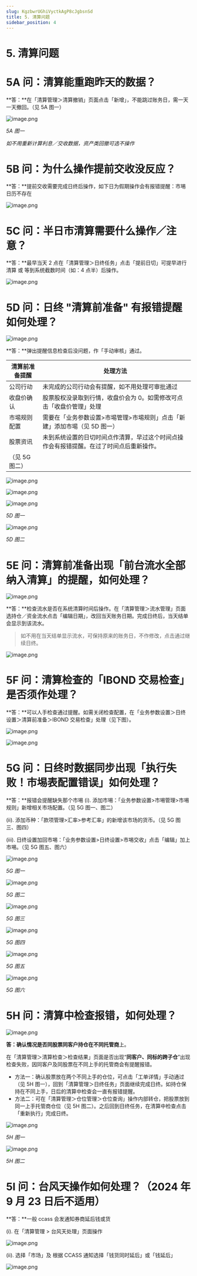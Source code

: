 ```yaml
---
slug: KgzbwrUGhiVyctkAgP8cJgbsnSd
title: 5. 清算问题
sidebar_position: 4
---
```



# 5. 清算问题


# 5A 问：清算能重跑昨天的数据？


**答：**在「清算管理＞清算撤销」页面点击「新增」，不能跳过账务日，需一天一天撤回。（见 5A 图一）


![image.png](/assets/98967c3b84b28385088dd9da86a8dabb.png)


_5A 图一_


_如不用重新计算利息／交收数据，资产类回撤可选不操作_


# 5B 问：为什么操作提前交收没反应？


**答：**提前交收需要完成日终后操作，如下日为假期操作会有报错提醒：市埸日历不存在


![image.png](/assets/24c575c6c9c3d0accf08f7ce110f46a0.png)


# 5C 问：半日市清算需要什么操作／注意？


**答：**最早当天 2 点在「清算管理＞日终任务」点击「提前日切」可提早进行清算 或 等到系统截数时间（如：4 点半）后操作。


![image.png](/assets/3d7d50f508b9916f1d1584dde3034e1a.png)


# 5D 问：日终 "清算前准备" 有报错提醒如何处理？


![image.png](/assets/161667f6ac9f9c58b9a7b618580e5340.png)


**答：**弹出提醒信息检查后没问题，作「手动审核」通过。


| 清算前准备提醒 | 处理方法                                                  |
| ------- | ----------------------------------------------------- |
| 公司行动    | 未完成的公司行动会有提醒，如不用处理可审批通过                               |
| 收盘价确认   | 股票股权没录取到行情，收盘价会为 0。如需修改可点击「收盘价管理」处理                   |
| 市埸规则配置  | 需要在「业务参数设置>市埸管理>市埸规则」点击「新建」添加市埸（见 5D 图一）               |
| 股票资讯    | 未到系统设置的日切时间点作清算，早过这个时间点操作会有报错提醒。在过了时间点后重新操作。
（见 5G 图二） |


![image.png](/assets/0475821d28932dd5239a7ea87a2f84b6.png)


![image.png](/assets/c0c4ba5a0b29c3beafea99d7fa0c7976.png)


![image.png](/assets/4b4e64deacb94299303b827b11a80bff.png)


_5D 图一_


![image.png](/assets/dec4fa4ae0e8ff1475ee9b340981b4bb.png)


_5D 图二_


# 5E 问：清算前准备出现「前台流水全部纳入清算」的提醒，如何处理？


![image.png](/assets/9b4d42f5c5cea0d683111a923f11b985.png)


**答：**检查流水是否在系统清算时间后操作。在「清算管理＞流水管理」页面选持仓／资金流水点击「编辑日期」，改回当天账务日期。完成日终后，当天结单会显示到该流水。

> 如不用在当天结单显示流水，可保持原来的账务日，不作修改，点击通过继续日终。

![image.png](/assets/50015e8b4b7f2d5952b32c0831a52c30.png)


# 5F 问：清算检查的「IBOND 交易检查」是否须作处理？


**答：**可以人手检查通过提醒。如需关闭检查配置，在「业务参数设置＞日终设置＞清算前准备＞IBOND 交易检查」处理（见下图）。


![image.png](/assets/07a13b2c83bafd49a5c16f2657f78293.png)


![image.png](/assets/14c777987a181fe74caa9d411f1f5ffe.png)


# 5G 问：日终时数据同步出现「执行失败！市埸表配置错误」如何处理？


**答：**报错会提醒缺失那个市埸
(i). 添加市埸：「业务参数设置>市埸管理>市埸规则」新增相关市场配置。（见 5G 图一、图二）


(ii). 添加币种：「款项管理>汇率>参考汇率」的新增该市场的货币。（见 5G 图三、图四）


(iii). 日终设置加回市埸：「业务参数设置>日终设置>市埸交收」点击「编辑」加上市埸。（见 5G 图五、图六）


![image.png](/assets/f8b265ce65119cfd0c4f2ffb98ee3d97.png)


_5G 图一_


![image.png](/assets/b4855ba4142541ebc619b6ca723ee8ba.png)


_5G 图二_


![image.png](/assets/00017a20e5e6d3ec4562fdd06dbdd6c8.png)


_5G 图三_


![image.png](/assets/f05e26938657be471443fe842aa619fd.png)


_5G 图四_


![image.png](/assets/cfd9c6b274ac9f66e84ee98545e66c3b.png)


_5G 图五_


![image.png](/assets/8adae9b73675160217e6b6d070af7b96.png)


_5G 图六_


# 5H 问：清算中检查报错，如何处理？


![image.png](/assets/cf9a45a3f4bde2630634979c3e52d974.png)


**答：**确认情况是否**同股票同客户持仓在不同托管商**上。


在「清算管理＞清算检查＞检查结果」页面是否出现“**同客户、同标的跨子仓**”出现检查失败，因同客户及同股票在不同上手的托管商会有提醒报错。

- 方法一：确认股票放在两个不同上手的仓位，可点击「工单详情」手动通过（见 5H 图一），回到「清算管理＞日终任务」页面继续完成日终。如持仓保持在不同上手，日后的清算中检查会一直有报错提醒。
- 方法二：可在「清算管理＞仓位管理＞仓位查询」操作内部转仓，把股票放到同一上手托管商仓位（见 5H 图二）。之后回到日终任务，在清算中检查点击「重新执行」完成日终。

![image.png](/assets/5a21941680a14b04d73f7a3286dd4e16.png)


_5H 图一_


![image.png](/assets/4d36eaf43e802cb6296d03fd0c2c3a87.png)


_5H 图二_


# 5I 问：台风天操作如何处理？（2024 年 9 月 23 日后不适用）


**答：**一般 ccass 会发通知券商延后钱或货



(i). 在「清算管理 > 台风天处理」页面操作


![image.png](/assets/1ca0f8f72ff3e4b446ae3b9e6e31d5b2.png)


(ii). 选择「市场」及 根据 CCASS 通知选择「钱货同时延后」或「钱延后」


![image.png](/assets/6e92a9185b43cd5c6a3630baddfc82ac.png)

